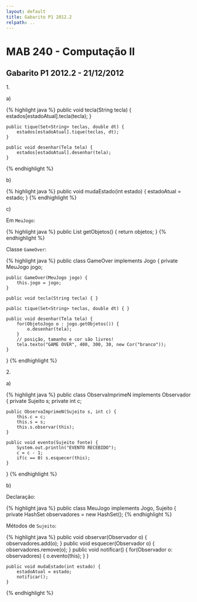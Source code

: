 ```yaml
---
layout: default
title: Gabarito P1 2012.2
relpath: ..
---
```


MAB 240 - Computação II
=======================

Gabarito P1 2012.2 - 21/12/2012
-------------------------------

1\.

a) 

{% highlight java %}
    public void tecla(String tecla) {
        estados[estadoAtual].tecla(tecla);
    }

    public tique(Set<String> teclas, double dt) {
        estados[estadoAtual].tique(teclas, dt);
    }

    public void desenhar(Tela tela) {
        estados[estadoAtual].desenhar(tela);
    }
{% endhighlight %}

b)

{% highlight java %}
    public void mudaEstado(int estado) {
        estadoAtual = estado;
    }
{% endhighlight %}

c)

Em `MeuJogo`:

{% highlight java %}
    public List<ObjetoJogo> getObjetos() {
        return objetos;
    }
{% endhighlight %}

Classe `GameOver`:

{% highlight java %}
public class GameOver implements Jogo {
    private MeuJogo jogo;

    public GameOver(MeuJogo jogo) {
        this.jogo = jogo;
    }

    public void tecla(String tecla) { }

    public tique(Set<String> teclas, double dt) { }

    public void desenhar(Tela tela) {
        for(ObjetoJogo o : jogo.getObjetos()) {
            o.desenhar(tela);
        }
        // posição, tamanho e cor são livres!
        tela.texto("GAME OVER", 400, 300, 30, new Cor("branco"));
    }
}
{% endhighlight %}

2\.

a)

{% highlight java %}
public class ObservaImprimeN implements Observador {
    private Sujeito s;
    private int c;

    public ObservaImprimeN(Sujeito s, int c) {
        this.c = c;
        this.s = s;
        this.s.observar(this);
    }

    public void evento(Sujeito fonte) {
        System.out.println("EVENTO RECEBIDO");
        c = c - 1;
        if(c == 0) s.esquecer(this);
    }
}
{% endhighlight %}

b)

Declaração:

{% highlight java %}
public class MeuJogo implements Jogo, Sujeito {
    private HashSet<Observador> observadores = new HashSet<Observador>();
{% endhighlight %}

Métodos de `Sujeito`:

{% highlight java %}
    public void observar(Observador o) {
        observadores.add(o);
    }
    public void esquecer(Observador o) {
        observadores.remove(o);
    }
    public void notificar() {
       for(Observador o: observadores) {
           o.evento(this);
       }
    }

    public void mudaEstado(int estado) {
        estadoAtual = estado;
        notificar();
    }
{% endhighlight %}

